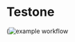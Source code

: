 # Testone

(![example workflow](https://github.com/fireflysua/Testone/actions/workflows/my_testing/badge.svg)
